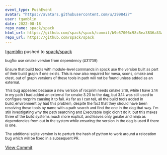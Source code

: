 ```yaml
---
event_type: PushEvent
avatar: "https://avatars.githubusercontent.com/u/299842?"
user: tgamblin
date: 2022-08-18
repo_name: spack/spack
html_url: https://github.com/spack/spack/commit/b9e57006c98c5ea3836a33a55a41a516e52f3e4b
repo_url: https://github.com/spack/spack
---
```


<a href='https://github.com/tgamblin' target='_blank'>tgamblin</a> pushed to <a href='https://github.com/spack/spack' target='_blank'>spack/spack</a>

<small>bugfix: use cmake version from dependency (#31739)

Ensure that build tools with module-level commands in spack use
the version built as part of their build graph if one exists.
This is now also required for mesa, scons, cmake and ctest, out
of graph versions of these tools in path will not be found unless
added as an external.

This bug appeared because a new version of rocprim needs cmake
3.16, while I have 3.14 in my path I had added an external for
cmake 3.20 to the dag, but 3.14 was still used to configure
rocprim causing it to fail. As far as I can tell, all the build
tools added in build_environment.py had this problem, despite the
fact that they should have been resolving these tools by name
with a path search and find the one in the dag that way. I'm
still investigating why the path searching and Executable logic
didn't do it, but this makes three of the build systems much more
explicit, and leaves only gmake and ninja as dependencies from
out in the system while ensuring the version in the dag is used
if there is one.

The additional sqlite version is to perturb the hash of python to
work around a relocation bug which will be fixed in a subsequent
PR.</small>

<a href='https://github.com/spack/spack/commit/b9e57006c98c5ea3836a33a55a41a516e52f3e4b' target='_blank'>View Commit</a>